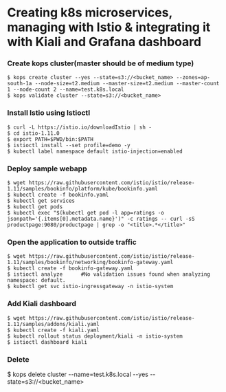 # Creating k8s microservices, managing with Istio & integrating it with Kiali and Grafana dashboard

### Create kops cluster(master should be of medium type)
```
$ kops create cluster --yes --state=s3://<bucket_name> --zones=ap-south-1a --node-size=t2.medium --master-size=t2.medium --master-count 1 --node-count 2 --name=test.k8s.local
$ kops validate cluster --state=s3://<bucket_name>
```
### Install Istio using Istioctl
```
$ curl -L https://istio.io/downloadIstio | sh -
$ cd istio-1.11.0
$ export PATH=$PWD/bin:$PATH
$ istioctl install --set profile=demo -y
$ kubectl label namespace default istio-injection=enabled
```
### Deploy sample webapp 
```
$ wget https://raw.githubusercontent.com/istio/istio/release-1.11/samples/bookinfo/platform/kube/bookinfo.yaml
$ kubectl create -f bookinfo.yaml
$ kubectl get services
$ kubectl get pods
$ kubectl exec "$(kubectl get pod -l app=ratings -o jsonpath='{.items[0].metadata.name}')" -c ratings -- curl -sS productpage:9080/productpage | grep -o "<title>.*</title>"
```
### Open the application to outside traffic
```
$ wget https://raw.githubusercontent.com/istio/istio/release-1.11/samples/bookinfo/networking/bookinfo-gateway.yaml
$ kubectl create -f bookinfo-gateway.yaml
$ istioctl analyze      #No validation issues found when analyzing namespace: default.
$ kubectl get svc istio-ingressgateway -n istio-system
```
### Add Kiali dashboard
```
$ wget https://raw.githubusercontent.com/istio/istio/release-1.11/samples/addons/kiali.yaml
$ kubectl create -f kiali.yaml
$ kubectl rollout status deployment/kiali -n istio-system
$ istioctl dashboard kiali
```

### Delete
$ kops delete cluster --name=test.k8s.local --yes --state=s3://<bucket_name>